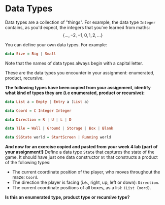 # Data Types
Data types are a collection of "things". 
For example, the data type ``Integer`` contains, as you'd expect, the integers that you've learned from maths: $$\{..., -2, -1, 0, 1, 2,...\}$$

You can define your own data types. 
For example:
```Haskell
data Size = Big | Small
```
Note that the names of data types always begin with a capital letter.

These are the data types you encounter in your assignment: enumerated, product, recursive.

__The following types have been copied from your assignment, identify what kind of types they are (i.e enumerated, product or recursive):__
```Haskell
data List a = Empty | Entry a (List a)
```
```Haskell
data Coord = C Integer Integer
```
```Haskell
data Direction = R | U | L | D
```
```Haskell
data Tile = Wall | Ground | Storage | Box | Blank
```
```Haskell
data SSState world = StartScreen | Running world
```

__And now for an exercise copied and pasted from your week 4 lab (part of your assignment!)__
Define a data type ``State`` that captures the state of the game. It should have just one data constructor ``St`` that constructs a product of the following types:
- The current coordinate position of the player, who moves throughout the maze: ``Coord``.
- The direction the player is facing (i.e., right, up, left or down): ``Direction``.
- The current coordinate positions of all boxes, as a list: ``(List Coord)``. 

__Is this an enumerated type, product type or recursive type?__